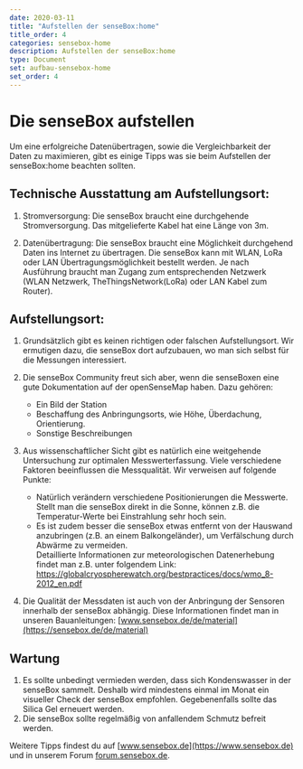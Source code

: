 ```yaml
---
date: 2020-03-11
title: "Aufstellen der senseBox:home"
title_order: 4
categories: sensebox-home
description: Aufstellen der senseBox:home
type: Document
set: aufbau-sensebox-home
set_order: 4
---
```



# Die senseBox aufstellen
Um eine erfolgreiche Datenübertragen, sowie die Vergleichbarkeit der Daten zu maximieren, gibt es einige Tipps was sie beim Aufstellen der senseBox:home beachten sollten.

## Technische Ausstattung am Aufstellungsort:

1.	Stromversorgung: Die senseBox braucht eine durchgehende Stromversorgung. Das mitgelieferte Kabel hat eine Länge von 3m.

2.	Datenübertragung: Die senseBox braucht eine Möglichkeit durchgehend Daten ins Internet zu übertragen. Die senseBox kann mit WLAN, LoRa oder LAN Übertragungsmöglichkeit bestellt werden. Je nach Ausführung braucht man Zugang zum entsprechenden Netzwerk (WLAN Netzwerk, TheThingsNetwork(LoRa) oder LAN Kabel zum Router).

## Aufstellungsort:

1.	Grundsätzlich gibt es keinen richtigen oder falschen Aufstellungsort. Wir ermutigen dazu, die senseBox dort aufzubauen, wo man sich selbst für die Messungen interessiert. 

2.	Die senseBox Community freut sich aber, wenn die senseBoxen eine gute Dokumentation auf der openSenseMap haben. Dazu gehören:
    *	Ein Bild der Station
    *	Beschaffung des Anbringungsorts, wie Höhe, Überdachung, Orientierung.
    *	Sonstige Beschreibungen

3.	Aus wissenschaftlicher Sicht gibt es natürlich eine weitgehende Untersuchung zur optimalen Messwerterfassung. Viele verschiedene Faktoren beeinflussen die Messqualität. Wir verweisen auf folgende Punkte:
    *	Natürlich verändern verschiedene Positionierungen die Messwerte. Stellt man die senseBox direkt in die Sonne, 
    können z.B. die Temperatur-Werte bei Einstrahlung sehr hoch sein.
    *	Es ist zudem besser die senseBox etwas entfernt von der Hauswand anzubringen (z.B. an einem Balkongeländer), um Verfälschung durch Abwärme zu vermeiden.  
    Detaillierte Informationen zur meteorologischen Datenerhebung findet man z.B. unter folgendem Link: https://globalcryospherewatch.org/bestpractices/docs/wmo_8-2012_en.pdf

4.	Die Qualität der Messdaten ist auch von der Anbringung der Sensoren innerhalb der senseBox abhängig. Diese Informationen findet man in unseren Bauanleitungen: [www.sensebox.de/de/material](https://sensebox.de/de/material)


## Wartung

1.	Es sollte unbedingt vermieden werden, dass sich Kondenswasser in der senseBox sammelt. Deshalb wird mindestens einmal im Monat ein visueller Check der senseBox empfohlen. Gegebenenfalls sollte das Silica Gel erneuert werden. 
2.	Die senseBox sollte regelmäßig von anfallendem Schmutz befreit werden.

Weitere Tipps findest du auf [www.sensebox.de](https://www.sensebox.de) und in unserem Forum [forum.sensebox.de](https://forum.sensebox.de/).  
